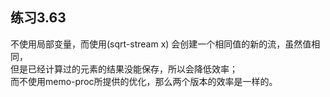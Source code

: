 ## 练习3.63
不使用局部变量，而使用(sqrt-stream x) 会创建一个相同值的新的流，虽然值相同，  
但是已经计算过的元素的结果没能保存，所以会降低效率；   
而不使用memo-proc所提供的优化，那么两个版本的效率是一样的。  